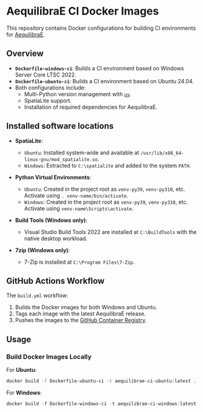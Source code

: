 # AequilibraE CI Docker Images

This repository contains Docker configurations for building CI environments for [AequilibraE](https://github.com/AequilibraE/aequilibrae).

## Overview

- **`Dockerfile-windows-ci`**: Builds a CI environment based on Windows Server Core LTSC 2022.
- **`Dockerfile-ubuntu-ci`**: Builds a CI environment based on Ubuntu 24.04.
- Both configurations include:
  - Multi-Python version management with [`uv`](https://astral.sh/uv/).
  - SpatiaLite support.
  - Installation of required dependencies for AequilibraE.
  
## Installed software locations

- **SpatiaLite**:
  - `Ubuntu`: Installed system-wide and available at `/usr/lib/x86_64-linux-gnu/mod_spatialite.so`.
  - `Windows`: Extracted to `C:\spatialite` and added to the system `PATH`.
  
- **Python Virtual Environments**:
  - `Ubuntu`: Created in the project root as `venv-py39`, `venv-py310`, etc. Activate using `. venv-name/bin/activate`.
  - `Windows`: Created in the project root as `venv-py39`, `venv-py310`, etc. Activate using `venv-name\Scripts\activate`.

- **Build Tools (Windows only)**:
  - Visual Studio Build Tools 2022 are installed at `C:\BuildTools` with the native desktop workload.

- **7zip (Windows only)**:
  -  7-Zip is installed at `C:\Program Files\7-Zip`.

## GitHub Actions Workflow

The `build.yml` workflow:
1. Builds the Docker images for both Windows and Ubuntu.
2. Tags each image with the latest AequilibraE release.
3. Pushes the images to the [GitHub Container Registry](https://ghcr.io).

## Usage

### Build Docker Images Locally

For **Ubuntu**:
```bash
docker build -f Dockerfile-ubuntu-ci -t aequilibrae-ci-ubuntu:latest .
```

For **Windows**:
```powershell
docker build -f Dockerfile-windows-ci -t aequilibrae-ci-windows:latest .
```
